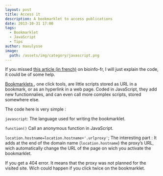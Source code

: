 ```yaml
---
layout: post
title: Access it
description: A bookmarklet to access publications
date: 2013-10-31 17:00
tags:
  - Bookmarklet
  - JavaScript
  - Tips
author: maxulysse
image:
  path: /assets/img/category/javascript.png
---
```


If you missed [this article (in french)](https://bioinfo-fr.net/un-bookmarklet-pour-acceder-plus-facilement-aux-publications) on bioinfo-fr, I will just explain the code, it could be of some help.

[Bookmarklets <i class="fa fa-wikipedia-w" aria-hidden="true"></i>](https://en.wikipedia.org/wiki/Bookmarklet), one click tools, are little scripts stored as URL in a bookmark, or as an hyperlink in a web page. Coded in JavaScript, they add new functionnalies, and can even call more complex scripts, stored somewhere else.

The code here is very simple :
<script src="https://gist.github.com/MaxUlysse/6218598.js"></script>

`javascript`: The language used for writing the bookmarklet.

`function()` Call an anonymous function in JavaScript.

`location.hostname=location.hostname+'.urlproxy'`; The interesting part : It adds at the end of the domain name (`location.hostname`) the proxy’s URL, wich automatically change the URL of the page on wich you activate the bookmarklet.

If you get a 404 error. It means that the proxy was not planned for the visited site. Wich could happen if you click twice on the bookmarklet.
